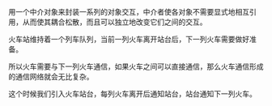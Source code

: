 用一个中介对象来封装一系列的对象交互，中介者使各对象不需要显式地相互引用，从而使其耦合松散，而且可以独立地改变它们之间的交互。


火车站维持着一个列车队列，当前一列火车离开站台后，下一列火车需要做好准备。

所以火车需要与下一列火车通信，如果火车之间可以直接通信，那么火车通信形成的通信网络就会无比复杂。

这个时候我们引入火车站台，每列火车离开后通知站台，站台通知下一列火车。





